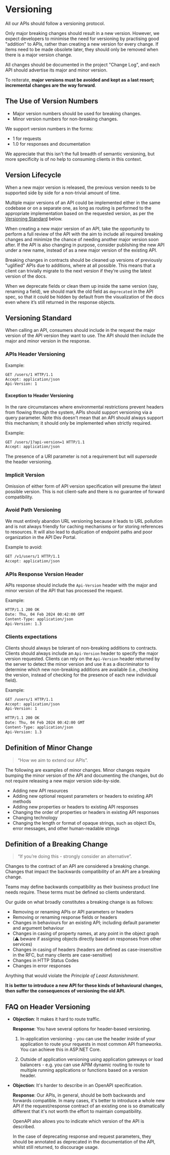 # Versioning

All our APIs should follow a versioning protocol.

Only major breaking changes should result in a new version. However, we expect developers to minimise the need for versioning by practising good "addition" to APIs, rather than creating a new version for every change. If items need to be made obsolete later, they should only be removed when there is a major version change.

All changes should be documented in the project "Change Log", and each API should advertise its major and minor version.

To reiterate, **major versions must be avoided and kept as a last resort; incremental changes are the way forward**.

## The Use of Version Numbers

- Major version numbers should be used for breaking changes.
- Minor version numbers for non-breaking changes.

We support version numbers in the forms:

- 1 for requests
- 1.0 for responses and documentation

We appreciate that this isn't the full breadth of semantic versioning, but more specificity is of no help to consuming clients in this context.

## Version Lifecycle

When a new major version is released, the previous version needs to be supported side by side for a non-trivial amount of time.

Multiple major versions of an API could be implemented either in the same codebase or on a separate one, as long as routing is performed to the appropriate implementation based on the requested version, as per the [Versioning Standard](#versioning-standard) below.

When creating a new major version of an API, take the opportunity to perform a full review of the API with the aim to include all required breaking changes and minimize the chance of needing another major version soon after. If the API is also changing in purpose, consider publishing the new API under a new name, instead of as a new major version of the existing API.

Breaking changes in contracts should be cleaned up versions of previously "uglified" APIs due to additions, where at all possible. This means that a client can trivially migrate to the next version if they’re using the latest version of the docs.

When we deprecate fields or clean them up inside the same version (say, renaming a field), we should mark the old field as `deprecated` in the API spec, so that it could be hidden by default from the visualization of the docs even where it’s still returned in the response objects.

## Versioning Standard

When calling an API, consumers should include in the request the major version of the API version they want to use.
The API should then include the major and minor version in the response.

### APIs Header Versioning

Example:

```rest
GET /users/1 HTTP/1.1
Accept: application/json
Api-Version: 1
```

#### Exception to Header Versioning

In the rare circumstances where environmental restrictions prevent headers from flowing through the system, APIs should support versioning via a query parameter. Note this doesn't mean that an API should always support this mechanism; it should only be implemented when strictly required.

Example:

```rest
GET /users/1?api-version=1 HTTP/1.1
Accept: application/json
```

The presence of a URI parameter is not a requirement but will *supersede* the header versioning.

### Implicit Version

Omission of either form of API version specification will presume the latest possible version. This is not client-safe and there is no guarantee of forward compatibility.

### Avoid Path Versioning

We must entirely abandon URL versioning because it leads to URL pollution and is not always friendly for caching mechanisms or for storing references to resources.
It will also lead to duplication of endpoint paths and poor organization in the API Dev Portal.

Example to avoid:

```rest
GET /v1/users/1 HTTP/1.1
Accept: application/json
```

### APIs Response Version Header

APIs response should include the `Api-Version` header with the major and minor version of the API that has processed the request.

Example:

```txt
HTTP/1.1 200 OK
Date: Thu, 04 Feb 2024 00:42:00 GMT
Content-Type: application/json
Api-Version: 1.3
```

### Clients expectations

Clients should always be tolerant of non-breaking additions to contracts.
Clients should always include an `Api-Version` header to specify the major version requested.
Clients can rely on the `Api-Version` header returned by the server to detect the minor version and use it as a discriminator to determine which new non-breaking additions are available (i.e., checking the version, instead of checking for the presence of each new individual field).

Example:

```rest
GET /users/1 HTTP/1.1
Accept: application/json
Api-Version: 1
```

```txt
HTTP/1.1 200 OK
Date: Thu, 04 Feb 2024 00:42:00 GMT
Content-Type: application/json
Api-Version: 1.3
```

## Definition of Minor Change

> “How we aim to extend our APIs”.

The following are examples of minor changes. Minor changes require bumping the minor version of the API and documenting the changes, but do not require releasing a new major version side-by-side.

- Adding new API resources
- Adding new optional request parameters or headers to existing API methods
- Adding new properties or headers to existing API responses
- Changing the order of properties or headers in existing API responses
- Changing technology
- Changing the length or format of opaque strings, such as object IDs, error messages, and other human-readable strings

## Definition of a Breaking Change

> “If you’re doing this - strongly consider an alternative”.

Changes to the contract of an API are considered a breaking change. Changes that impact the backwards compatibility of an API are a breaking change.

Teams may define backwards compatibility as their business product line needs require. These terms must be defined so clients understand.

Our guide on what broadly constitutes a breaking change is as follows:

- Removing or renaming APIs or API parameters or headers
- Removing or renaming response fields or headers
- Changes in behaviours for an existing API; including default parameter and argument behaviour
- Changes in casing of property names, at any point in the object graph (:warning: beware if assigning objects directly based on responses from other services)
- Changes in casing of headers (headers are defined as case-insensitive in the RFC, but many clients are case-sensitive)
- Changes in HTTP Status Codes
- Changes in error responses

Anything that would violate the *Principle of Least Astonishment*.

**It is better to introduce a new API for these kinds of behavioural changes, then suffer the consequences of versioning the old API.**

## FAQ on Header Versioning

- **Objection**: It makes it hard to route traffic.

  **Response**: You have several options for header-based versioning.

  1. In-application versioning - you can use the header inside of your application to route your requests in most common API frameworks. You can achieve this in ASP.NET Core.

  2. Outside of application versioning using application gateways or load balancers - e.g. you can use APIM dynamic routing to route to multiple running applications or functions based on a version header.

- **Objection**: It's harder to describe in an OpenAPI specification.
  
  **Response**: Our APIs, in general, should be both backwards and forwards compatible. In many cases, it's better to introduce a whole new API if the request/response contract of an existing one is so dramatically different that it's not worth the effort to maintain compatibility.

  OpenAPI also allows you to indicate which version of the API is described.

  In the case of deprecating response and request parameters, they should be annotated as deprecated in the documentation of the API, whilst still returned, to discourage usage.
